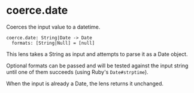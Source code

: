# coerce.date

Coerces the input value to a datetime.

```
coerce.date: String|Date -> Date
  formats: [String|Null] = [null]
```

This lens takes a String as input and attempts to
parse it as a Date object.

Optional formats can be passed and will be tested
against the input string until one of them succeeds
(using Ruby's `Date#strptime`).

When the input is already a Date, the lens returns
it unchanged.
